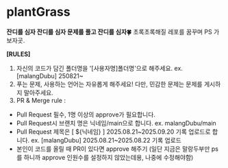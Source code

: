 # plantGrass
**잔디를 심자 잔디를 심자 문제를 풀고 잔디를 심자🍀**
초록초록해질 레포를 꿈꾸며 PS 가보자곳.

**[RULES]**
1. 자신의 코드가 담긴 폴더명을 '[사용자명]폴더명'으로 해주세요. ex. [malangDubu] 250821~
2. 푸는 문제, 사용하는 언어는 자유롭게 해주세요! 다만, 민감한 문제는 문제를 게시하지 말아주세요.
3. PR & Merge rule :
- Pull Request 필수, 1명 이상의 approve가 필요합니다.
- Pull Request시 브랜치 명은 닉네임/main으로 합니다. ex. malangDubu/main
- Pull Request 제목은 [ ${닉네임} ] 2025.08.21\~2025.09.20 기록 업로드로 합니다. ex. [malangDubu] 2025.08.21~2025.08.22 기록 업로드
- 본인이 코드를 올릴 때 PR이 있다면 approve 해주기 (일단 지금은 말랑두부만 ps를 하니까 approve 인원수를 설정하지 않았는데용, 나중에 수정해야함)


